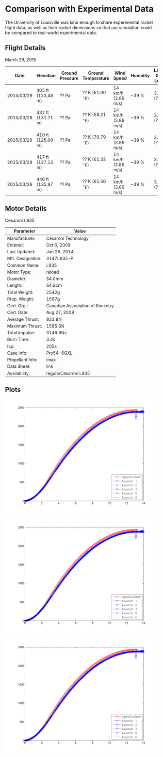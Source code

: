 # Comparison with Experimental Data

The University of Louisville was kind enough to share experimental rocket flight data, as well as their rocket dimensions so that our simulation could be compared to real-world experimental data.

## Flight Details

March 29, 2015

| Date       | Elevation         | Ground Pressure | Ground Temperature     | Wind Speed         | Humidity | Launch Guide Length |
| ---        | ---               | ---             | ---                    | ---                | ---      | ---                 |
| 2015/03/29 | 405 ft (123,48 m) | ?? Pa           | ?? K (61.00 $^\circ$F) | 14 km/h (3.89 m/s) | ~39 %    | 3.05 m (?? ft)      |
| 2015/03/29 | 432 ft (131.71 m) | ?? Pa           | ?? K (58.21 $^\circ$F) | 14 km/h (3.89 m/s) | ~39 %    | 3.05 m (?? ft)      |
| 2015/03/29 | 410 ft (125.00 m) | ?? Pa           | ?? K (70.79 $^\circ$F) | 14 km/h (3.89 m/s) | ~39 %    | 3.05 m (?? ft)      |
| 2015/03/29 | 417 ft (127.13 m) | ?? Pa           | ?? K (61.32 $^\circ$F) | 14 km/h (3.89 m/s) | ~39 %    | 3.05 m (?? ft)      |
| 2015/03/29 | 446 ft (135.97 m) | ?? Pa           | ?? K (61.50 $^\circ$F) | 14 km/h (3.89 m/s) | ~39 %    | 3.05 m (?? ft)      |

## Motor Details

Cesaroni L935

| Parameter         | Value                            |
| ---               | ---                              |
| Manufacturer:     | Cesaroni Technology              |
| Entered:          | Oct 6, 2009                      |
| Last Updated:     | Jun 26, 2014                     |
| Mfr. Designation: | 3147L935-P                       |
| Common Name:      | L935                             |
| Motor Type:       | reload                           |
| Diameter:         | 54.0mm                           |
| Length:           | 64.9cm                           |
| Total Weight:     | 2542g                            |
| Prop. Weight:     | 1567g                            |
| Cert. Org.:       | Canadian Association of Rocketry |
| Cert. Date:       | Aug 27, 2009                     |
| Average Thrust:   | 933.8N                           |
| Maximum Thrust:   | 1585.6N                          |
| Total impulse:    | 3146.8Ns                         |
| Burn Time:        | 3.4s                             |
| Isp:              | 205s                             |
| Case Info:        | Pro54-6GXL                       |
| Propellant Info:  | Imax                             |
| Data Sheet:       | link                             |
| Availability:     | regularCesaroni L935             |

## Plots

[experimental_comparison_altitude]: images/plots/plot_louisville_analysis.png "" 
![Plot of Simulation Data vs Louisville Rocket Launches \label{experimental_comparison_altitude_label}][experimental_comparison_altitude] 

[experimental_comparison_velocity]: images/plots/plot_louisville_analysis.png "" 
![Plot of Simulation Data vs Louisville Rocket Launches \label{experimental_comparison_velocity_label}][experimental_comparison_velocity] 

[experimental_comparison_velocity]: images/plots/plot_louisville_analysis.png "" 
![Plot of Simulation Data vs Louisville Rocket Launches \label{experimental_comparison_velocity_label}][experimental_comparison_velocity] 
